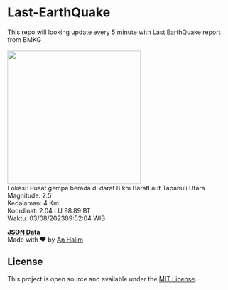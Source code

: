 # Last-EarthQuake
This repo will looking update every 5 minute with Last EarthQuake report from BMKG
<br>
<br>
<img src="https://static.bmkg.go.id/20230803095204.mmi.jpg" width="300"/>
<br>
Lokasi: Pusat gempa berada di darat 8 km BaratLaut Tapanuli Utara <br>
Magnitude: 2.5 <br>
Kedalaman: 4 Km <br>
Koordinat: 2.04 LU 98.89 BT <br>
Waktu: 03/08/202309:52:04 WIB <br>

<a href="./data/data.json">**JSON Data**</a>
<br>
Made with ❤️ by <a href="https://github.com/an-halim">An Halim</a>
## License

This project is open source and available under the [MIT License](LICENSE).
